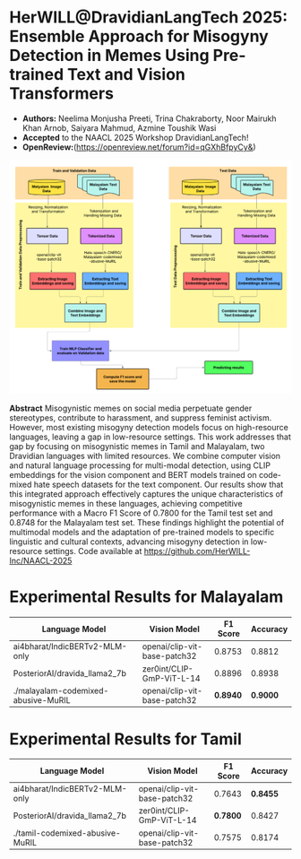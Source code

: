 # HerWILL@DravidianLangTech 2025: Ensemble Approach for Misogyny Detection in Memes Using Pre-trained Text and Vision Transformers
- **Authors:** Neelima Monjusha Preeti, Trina Chakraborty, Noor Mairukh Khan Arnob, Saiyara Mahmud, Azmine Toushik Wasi
- **Accepted** to the NAACL 2025 Workshop DravidianLangTech!
- **OpenReview:**(https://openreview.net/forum?id=qGXhBfpyCy&)
<p align="center">
  <img src="Flowchart_malyalam.png" alt="Alt text" width="600"/>
</p>

**Abstract** Misogynistic memes on social media perpetuate gender stereotypes, contribute to harassment, and suppress feminist activism. However, most existing misogyny detection models focus on high-resource languages, leaving a gap in low-resource settings. This work addresses that gap by focusing on misogynistic memes in Tamil and Malayalam, two Dravidian languages with limited resources. We combine computer vision and natural language processing for multi-modal detection, using CLIP embeddings for the vision component and BERT models trained on code-mixed hate speech datasets for the text component. Our results show that this integrated approach effectively captures the unique characteristics of misogynistic memes in these languages, achieving competitive performance with a Macro F1 Score of 0.7800 for the Tamil test set and 0.8748 for the Malayalam test set. These findings highlight the potential of multimodal models and the adaptation of pre-trained models to specific linguistic and cultural contexts, advancing misogyny detection in low-resource settings. Code available at https://github.com/HerWILL-Inc/NAACL-2025

# Experimental Results for Malayalam
| **Language Model** | **Vision Model** | **F1 Score** | **Accuracy** |
|----------|----------|----------|----------|
| ai4bharat/IndicBERTv2-MLM-only  | openai/clip-vit-base-patch32   | 0.8753   | 0.8812    |
| PosteriorAI/dravida_llama2_7b  | zer0int/CLIP-GmP-ViT-L-14  | 0.8896   | 0.8938  |
|./malayalam-codemixed-abusive-MuRIL   | openai/clip-vit-base-patch32 | **0.8940**  | **0.9000**  |

# Experimental Results for Tamil
| **Language Model** | **Vision Model** | **F1 Score** | **Accuracy** |
|----------|----------|----------|----------|
| ai4bharat/IndicBERTv2-MLM-only  | openai/clip-vit-base-patch32   | 0.7643   | **0.8455**    |
| PosteriorAI/dravida_llama2_7b  | zer0int/CLIP-GmP-ViT-L-14  | **0.7800**   | 0.8427  |
|./tamil-codemixed-abusive-MuRIL   | openai/clip-vit-base-patch32 | 0.7575  | 0.8174  |
